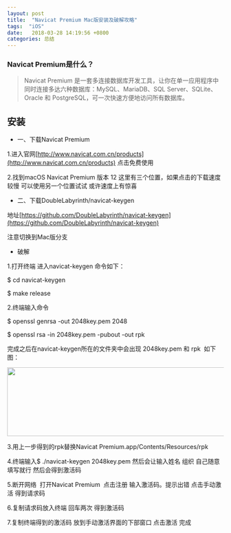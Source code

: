 ```yaml
---
layout: post
title:  "Navicat Premium Mac版安装及破解攻略"
tags:  "iOS"
date:   2018-03-28 14:19:56 +0800
categories: 总结
---
```


### Navicat Premium是什么？

> Navicat Premium 是一套多连接数据库开发工具，让你在单一应用程序中同时连接多达六种数据库：MySQL、MariaDB、SQL Server、SQLite、Oracle 和 PostgreSQL，可一次快速方便地访问所有数据库。

## 安装

* 一、下载Navicat Premium

1.进入官网[http://www.navicat.com.cn/products](http://www.navicat.com.cn/products) 点击免费使用

2.找到macOS Navicat Premium 版本 12 这里有三个位置，如果点击的下载速度较慢 可以使用另一个位置试试 或许速度上有惊喜


* 二、下载DoubleLabyrinth/navicat-keygen

地址[https://github.com/DoubleLabyrinth/navicat-keygen](https://github.com/DoubleLabyrinth/navicat-keygen)

注意切换到Mac版分支

* 破解

1.打开终端 进入navicat-keygen 命令如下：

$ cd navicat-keygen

$ make release

2.终端输入命令

$ openssl genrsa -out 2048key.pem 2048

$ openssl rsa -in 2048key.pem -pubout -out rpk

完成之后在navicat-keygen所在的文件夹中会出现 2048key.pem 和 rpk  如下图：


<img src="/images/posts/Xcode8/navicat" height="160" width="600">

3.用上一步得到的rpk替换Navicat Premium.app/Contents/Resources/rpk

4.终端输入$ ./navicat-keygen 2048key.pem 然后会让输入姓名 组织 自己随意填写就行 然后会得到激活码

5.断开网络  打开Navicat Premium  点击注册 输入激活码。提示出错 点击手动激活 得到请求码

6.复制请求码放入终端 回车两次 得到激活码

7.复制终端得到的激活码 放到手动激活界面的下部窗口 点击激活 完成


